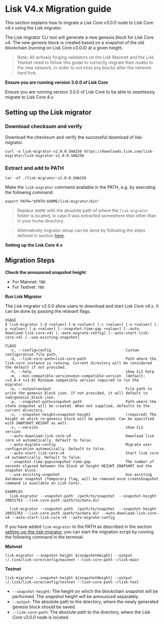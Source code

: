 # Lisk V4.x Migration guide

This section explains how to migrate a Lisk Core v3.0.0 node to Lisk Core v4.x using the Lisk migrator.

The Lisk migrator CLI tool will generate a new genesis block for Lisk Core v4.
The new genesis block is created based on a snapshot of the old blockchain (running on Lisk Core v3.0.0) at a given height.

> Note: All actively forging validators on the Lisk Mainnet and the Lisk Testnet need to follow this guide to correctly migrate their nodes to the new network, in order to not miss any blocks after the network hard fork.

**Ensure you are running version 3.0.0 of Lisk Core**

Ensure you are running version 3.0.0 of Lisk Core to be able to seamlessly migrate to Lisk Core 4.x.

## Setting up the Lisk migrator

### Download checksum and verify

Download the checksum and verify the successful download of lisk-migrator.

```
curl -o lisk-migrator-v2.0.0.SHA256 https://downloads.lisk.com/lisk-migrator/lisk-migrator-v2.0.0.SHA256
```

### Extract and add to PATH

```
tar -xf ./lisk-migrator-v2.0.0.SHA256
```

Make the `lisk-migrator` command available in the PATH, e.g. by executing the following command:

```
export PATH="$PATH:$HOME/lisk-migrator/bin"
```

> Replace `$HOME` with the absolute path of where the `lisk-migrator` folder is located, in case it was extracted somewhere else other than in your home directory.

> Alternatively migrator setup can be done by following the steps defined in section [here](#setup).

**Setting up the Lisk Core 4.x**

## Migration Steps

**Check the announced snapshot height**

- For Mainnet: `TBD`
- For Testnet: `TBD`

**Run Lisk Migrator**

The Lisk migrator v2.0.0 allow users to download and start Lisk Core v4.x. It can be done by passing the relavant flags.

```
USAGE
$ lisk-migrator [-d <value>] [-m <value>] [-c <value>] [-o <value>] [-p <value>] [-p <value>] [--snapshot-time-gap <value>] [--auto-download-lisk-core-v4] [--auto-migrate-config] [--auto-start-lisk-core-v4] [--use-existing-snapshot]

FLAGS
  -c, --config=config                                  Custom configuration file path.
  -d, --lisk-core-path=lisk-core-path                  Path where the lisk-core instance is running. Current directory will be considered the default if not provided.
  -h, --help                                           show CLI help
  -m, --min-compatible-version=min-compatible-version  [default: >=3.0.4 <=3.0] Minimum compatible version required to run the migrator.
  -o, --output=output                                  File path to write the genesis block json. If not provided, it will default to cwd/genesis_block.json.
  -p, --snapshot-path=snapshot-path                    Path where the state snapshot will be created. When not supplied, defaults to the current directory.
  -s, --snapshot-height=snapshot-height                (required) The height at which re-genesis block will be generated. Can be specified with SNAPSHOT_HEIGHT as well.
  -v, --version                                        show CLI version
  --auto-download-lisk-core-v4                         Download lisk core v4 automatically. Default to false.
  --auto-migrate-config                                Migrate user configuration automatically. Default to false.
  --auto-start-lisk-core-v4                            Start lisk core v4 automatically. Default to false.
  --snapshot-time-gap=snapshot-time-gap                The number of seconds elapsed between the block at height HEIGHT_SNAPSHOT and the snapshot block.
  --use-existing-snapshot                              Use existing database snapshot (Temporary flag, will be removed once createSnapshot command is available on Lisk Core).

EXAMPLES
  lisk-migrator --snapshot-path  /path/to/snapshot  --snapshot-height 20931763 --lisk-core-path /path/to/data-dir

  lisk-migrator --snapshot-path  /path/to/snapshot  --snapshot-height 20931763 --lisk-core-path /path/to/data-dir --auto-download-lisk-core-v4 --auto-start-lisk-core-v4 --auto-migrate-config
```

If you have added `lisk-migrator` to the PATH as described in the section [setting-up-the-lisk-migrator](#setting-up-the-lisk-migrator), you can start the migration script by running the following command in the terminal:

**Mainnet**

```
lisk-migrator --snapshot-height ${snapshotHeight} --output ~/.lisk/lisk-core/config/mainnet --lisk-core-path ~/lisk-main
```

**Testnet**

```
lisk-migrator --snapshot-height ${snapshotHeight} --output ~/.lisk/lisk-core/config/testnet --lisk-core-path ~/lisk-test
```

- `--snapshot-height`:
  The height on which the blockchain snapshot will be performed.
  The snapshot height will be announced separately.
- `--output`:
  The absolute path to the directory, where the newly generated genesis block should be saved.
- `--lisk-core-path`:
  The absolute path to the directory, where the Lisk Core v3.0.0 node is located.
